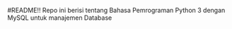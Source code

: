 #README!!
Repo ini berisi tentang Bahasa Pemrograman Python 3 dengan MySQL untuk manajemen Database

